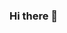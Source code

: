 ### Hi there 👋



<!--
**dongeun-i/dongeun-i** is a ✨ _special_ ✨ repository because its `README.md` (this file) appears on your GitHub profile.
// react
<img src="https://img.shields.io/badge/react-white&?color=555&logoColor=61DAFB&logo=react&logoWith=20" style="width:80px"/>
// redux
<img src="https://img.shields.io/badge/redux-white&?color=764ABC&logoColor=fff&logo=redux&logoWith=20" style="width:80px"/>

[![Top Langs](https://github-readme-stats.vercel.app/api/top-langs/?username=dongeun-i)](https://github.com/dongeun-i/github-readme-stats)
[![Anurag's GitHub stats](https://github-readme-stats.vercel.app/api?username=dongeun-i)](https://github.com/dongeun-i/github-readme-stats)
![Footer](https://capsule-render.vercel.app/api?type=waving&color=auto&height=200&section=footer)


Here are some ideas to get you started:
- 🔭 I’m currently working on ...
- 🌱 I’m currently learning ...
- 👯 I’m looking to collaborate on ...
- 🤔 I’m looking for help with ...
- 💬 Ask me about ...
- 📫 How to reach me: ...
- 😄 Pronouns: ...
- ⚡ Fun fact: ...
-->

